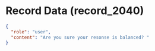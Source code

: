 # Record Data (record_2040)

```json
{
  "role": "user",
  "content": "Are you sure your resonse is balanced? "
}
```
